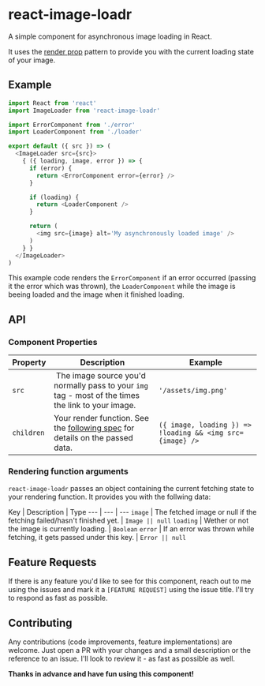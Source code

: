 # react-image-loadr

A simple component for asynchronous image loading in React.

It uses the [render prop](https://reactjs.org/docs/render-props.html) pattern to
provide you with the current loading state of your image.


## Example

```javascript
import React from 'react'
import ImageLoader from 'react-image-loadr'

import ErrorComponent from './error'
import LoaderComponent from './loader'

export default ({ src }) => (
  <ImageLoader src={src}>
    { ({ loading, image, error }) => {
      if (error) {
        return <ErrorComponent error={error} />
      }

      if (loading) {
        return <LoaderComponent />
      }

      return (
        <img src={image} alt='My asynchronously loaded image' />
      )
    } }
  </ImageLoader>
)
```

This example code renders the `ErrorComponent` if an error occurred (passing it
the error which was thrown), the `LoaderComponent` while the image is beeing loaded
and the image when it finished loading.


## API

### Component Properties

Property | Description | Example
--- | --- | ---
`src` | The image source you'd normally pass to your `img` tag - most of the times the link to your image. | `'/assets/img.png'`
`children` | Your render function. See the [following spec](#rendering-function-arguments) for details on the passed data. | `({ image, loading }) => !loading && <img src={image} />`

### Rendering function arguments

`react-image-loadr` passes an object containing the current fetching state to
your rendering function. It provides you with the follwing data:

Key | Description | Type
--- | --- | ---
`image` | The fetched image or null if the fetching failed/hasn't finished yet. | <code>Image &#124;&#124; null</code>
`loading` | Wether or not the image is currently loading. | `Boolean`
`error` | If an error was thrown while fetching, it gets passed under this key. | <code>Error &#124;&#124; null</code>


## Feature Requests

If there is any feature you'd like to see for this component, reach out to me
using the issues and mark it a `[FEATURE REQUEST]` using the issue title.
I'll try to respond as fast as possible.


## Contributing

Any contributions (code improvements, feature implementations) are welcome.
Just open a PR with your changes and a small description or the reference to an
issue. I'll look to review it - as fast as possible as well.

**Thanks in advance and have fun using this component!**
